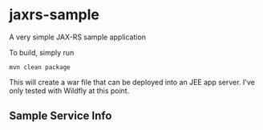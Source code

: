 # jaxrs-sample
A very simple JAX-RS sample application


To build, simply run

```mvn clean package```

This will create a war file that can be deployed into an JEE app server.  I've only
tested with Wildfly at this point.

Sample Service Info
----

